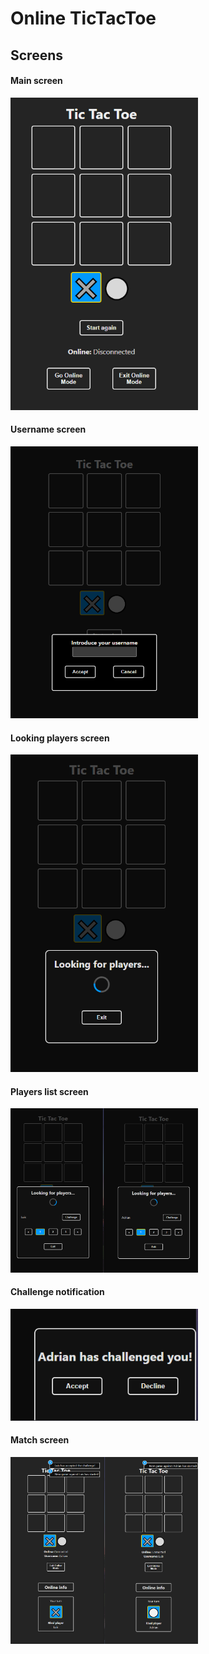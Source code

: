 # Online TicTacToe

## Screens

#### Main screen

<img src="img/principal.PNG" width="300"/>

#### Username screen

<img src="img/username.PNG" width="300"/>

#### Looking players screen

<img src="img/lookingplayers.png" width="300"/>

#### Players list screen

<img src="img/playerlist.PNG" width="300"/>

#### Challenge notification

<img src="img/challenge.PNG" width="300"/>

#### Match screen

<img src="img/match.PNG" width="300"/>
